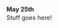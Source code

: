 <!-- DATE BLOCK START --!>
<div class="toccolours mw-collapsible mw-collapsed" style="width:400px; overflow:auto;">
<div style="font-weight:bold;line-height:1.6;">
<!-- date goes here --!>
May 25th
</div>
<!-- DATE BLOCK END --!>

<!-- MINUTES BLOCK START --!>
<div class="mw-collapsible-content">
Stuff goes here!
</div></div>
<!-- MINUTES BLOCK END --!>
